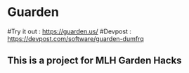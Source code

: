 # Guarden

#Try it out : https://guarden.us/
#Devpost : https://devpost.com/software/guarden-dumfrq


## This is a project for MLH Garden Hacks

